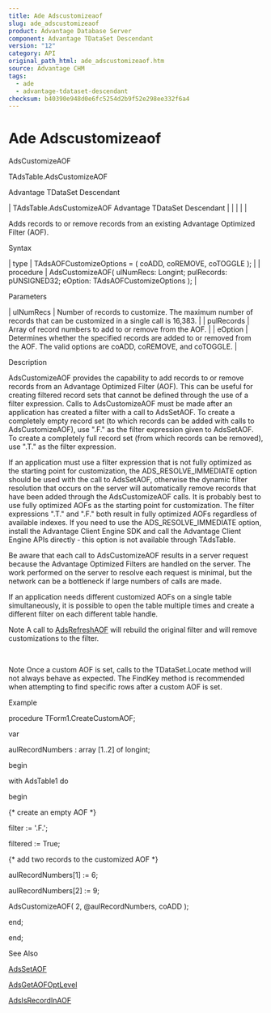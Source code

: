 ```yaml
---
title: Ade Adscustomizeaof
slug: ade_adscustomizeaof
product: Advantage Database Server
component: Advantage TDataSet Descendant
version: "12"
category: API
original_path_html: ade_adscustomizeaof.htm
source: Advantage CHM
tags:
  - ade
  - advantage-tdataset-descendant
checksum: b40390e948d0e6fc5254d2b9f52e298ee332f6a4
---
```


# Ade Adscustomizeaof

AdsCustomizeAOF

TAdsTable.AdsCustomizeAOF

Advantage TDataSet Descendant

| TAdsTable.AdsCustomizeAOF  Advantage TDataSet Descendant |  |  |  |  |

Adds records to or remove records from an existing Advantage Optimized Filter (AOF).

Syntax

| type | TAdsAOFCustomizeOptions = ( coADD, coREMOVE, coTOGGLE ); |
| procedure | AdsCustomizeAOF( ulNumRecs: Longint;  pulRecords: pUNSIGNED32;  eOption: TAdsAOFCustomizeOptions ); |

Parameters

| ulNumRecs | Number of records to customize. The maximum number of records that can be customized in a single call is 16,383. |
| pulRecords | Array of record numbers to add to or remove from the AOF. |
| eOption | Determines whether the specified records are added to or removed from the AOF. The valid options are coADD, coREMOVE, and coTOGGLE. |

Description

AdsCustomizeAOF provides the capability to add records to or remove records from an Advantage Optimized Filter (AOF). This can be useful for creating filtered record sets that cannot be defined through the use of a filter expression. Calls to AdsCustomizeAOF must be made after an application has created a filter with a call to AdsSetAOF. To create a completely empty record set (to which records can be added with calls to AdsCustomizeAOF), use ".F." as the filter expression given to AdsSetAOF. To create a completely full record set (from which records can be removed), use ".T." as the filter expression.

If an application must use a filter expression that is not fully optimized as the starting point for customization, the ADS\_RESOLVE\_IMMEDIATE option should be used with the call to AdsSetAOF, otherwise the dynamic filter resolution that occurs on the server will automatically remove records that have been added through the AdsCustomizeAOF calls. It is probably best to use fully optimized AOFs as the starting point for customization. The filter expressions ".T." and ".F." both result in fully optimized AOFs regardless of available indexes. If you need to use the ADS\_RESOLVE\_IMMEDIATE option, install the Advantage Client Engine SDK and call the Advantage Client Engine APIs directly - this option is not available through TAdsTable.

Be aware that each call to AdsCustomizeAOF results in a server request because the Advantage Optimized Filters are handled on the server. The work performed on the server to resolve each request is minimal, but the network can be a bottleneck if large numbers of calls are made.

If an application needs different customized AOFs on a single table simultaneously, it is possible to open the table multiple times and create a different filter on each different table handle.

Note A call to [AdsRefreshAOF](ade_adsrefreshaof.md) will rebuild the original filter and will remove customizations to the filter.

 

Note Once a custom AOF is set, calls to the TDataSet.Locate method will not always behave as expected. The FindKey method is recommended when attempting to find specific rows after a custom AOF is set.

Example

procedure TForm1.CreateCustomAOF;

var

aulRecordNumbers : array [1..2] of longint;

begin

with AdsTable1 do

begin

{\* create an empty AOF \*}

filter := '.F.';

filtered := True;

{\* add two records to the customized AOF \*}

aulRecordNumbers[1] := 6;

aulRecordNumbers[2] := 9;

AdsCustomizeAOF( 2, @aulRecordNumbers, coADD );

end;

end;

See Also

[AdsSetAOF](ade_adssetaof.md)

[AdsGetAOFOptLevel](ade_adsgetaofoptlevel.md)

[AdsIsRecordInAOF](ade_adsisrecordinaof.md)
